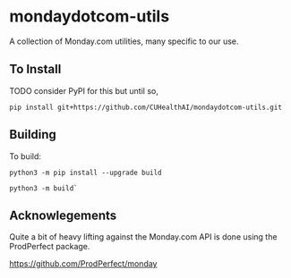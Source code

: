 # mondaydotcom-utils

A collection of Monday.com utilities, many specific to our use.

## To Install

TODO consider PyPI for this but until so,

    pip install git+https://github.com/CUHealthAI/mondaydotcom-utils.git

## Building

To build: 

    python3 -m pip install --upgrade build

    python3 -m build`

## Acknowlegements

Quite a bit of heavy lifting against the Monday.com API is done using the ProdPerfect package.

https://github.com/ProdPerfect/monday
